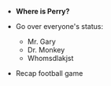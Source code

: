 * **Where is Perry?**
* Go over everyone's status:
  * Mr. Gary
  * Dr. Monkey
  * Whomsdlakjst

* Recap football game
  